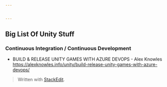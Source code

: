 ```yaml
---


---
```


<h2 id="big-list-of-unity-stuff"><strong>Big List Of Unity Stuff</strong></h2>
<h3 id="continuous-integration--continuous-development">Continuous Integration / Continuous Development</h3>
<ul>
<li>BUILD &amp; RELEASE UNITY GAMES WITH AZURE DEVOPS - Alex Knowles<br>
<a href="https://alexknowles.info/unity/build-release-unity-games-with-azure-devops/">https://alexknowles.info/unity/build-release-unity-games-with-azure-devops/</a></li>
</ul>
<blockquote>
<p>Written with <a href="https://stackedit.io/">StackEdit</a>.</p>
</blockquote>

